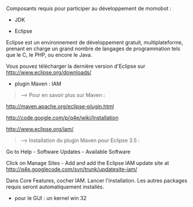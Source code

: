 Composants requis pour participer au développement de momobot :


  * JDK

  * Eclipse

Eclipse est un environnement de développement gratuit, multiplateforme, prenant en charge un grand nombre de langages de programmation tels que le C, le PHP, ou encore le Java.

Vous pouvez télécharger la dernière version d'Eclipse sur http://www.eclipse.org/downloads/


  * plugin Maven : IAM

> --> Pour en savoir plus sur Maven :

http://maven.apache.org/eclipse-plugin.html

http://code.google.com/p/q4e/wiki/Installation

http://www.eclipse.org/iam/

> --> Installation du plugin Maven pour Eclipse 3.5 :

Go to Help - Software Updates - Available Software

Click on Manage Sites - Add and add the Eclipse IAM update site at http://q4e.googlecode.com/svn/trunk/updatesite-iam/

Dans Core Features, cocher IAM. Lancer l'installation. Les autres packages requis seront automatiquement installés.

  * pour le GUI : un kernel win 32